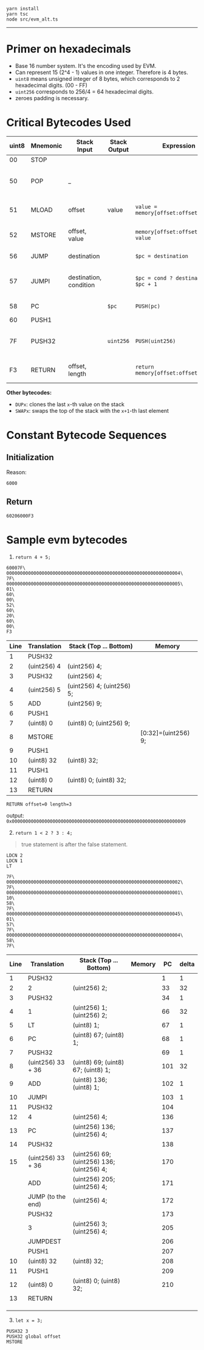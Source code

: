 ```
yarn install
yarn tsc
node src/evm_alt.ts
```

------

# Primer on hexadecimals

- Base 16 number system. It's the encoding used by EVM.
- Can represent 15 (2^4 - 1) values in one integer. Therefore is 4 bytes.
- `uint8` means unsigned integer of 8 bytes, which corresponds to 2 hexadecimal digits. (00 - FF)
- `uint256` corresponds to 256/4 = 64 hexadecimal digits.
- zeroes padding is necessary.

# Critical Bytecodes Used

| uint8 | Mnemonic | Stack Input            | Stack Output | Expression                            | Notes                                        |
| ----- | -------- | ---------------------- | ------------ | ------------------------------------- | -------------------------------------------- |
| 00    | STOP     |                        |              |                                       |                                              |
| 50    | POP      | _                      |              |                                       | pops a uint256 off the stack and discards it |
| 51    | MLOAD    | offset                 | value        | `value = memory[offset:offset+32]`    | reads a uint256 from memory                  |
| 52    | MSTORE   | offset, value          |              | `memory[offset:offset+32] = value`    | writes a uint256 to memory                   |
| 56    | JUMP     | destination            |              | `$pc = destination`                   | unconditional jump                           |
| 57    | JUMPI    | destination, condition |              | `$pc = cond ? destination : $pc + 1`  | conditional jump if condition is truthy      |
| 58    | PC       |                        | `$pc`        | `PUSH(pc)`                            | program counter                              |
| 60    | PUSH1    |                        |              |                                       |                                              |
| 7F    | PUSH32   |                        | `uint256`    | `PUSH(uint256)`                       | pushes a 32-byte value onto the stack        |
| F3    | RETURN   | offset, length         |              | `return memory[offset:offset+length]` | returns from this contract call              |

**Other bytecodes:**

- `DUPx`: clones the last `x`-th value on the stack
- `SWAPx`: swaps the top of the stack with the `x+1`-th  last element

# Constant Bytecode Sequences

## Initialization

Reason: 

```
6000
```

## Return

```
60206000F3
```

# Sample evm bytecodes

1. `return 4 + 5;`

  ```
  60007F\
  0000000000000000000000000000000000000000000000000000000000000004\
  7F\
  0000000000000000000000000000000000000000000000000000000000000005\
  01\
  60\
  00\
  52\
  60\
  20\
  60\
  00\
  F3
  ```

  | Line | Translation | Stack (Top ... Bottom)    | Memory              |
  | ---- | ----------- | ------------------------- | ------------------- |
  | 1    | PUSH32      |                           |                     |
  | 2    | (uint256) 4 | (uint256) 4;              |                     |
  | 3    | PUSH32      | (uint256) 4;              |                     |
  | 4    | (uint256) 5 | (uint256) 4; (uint256) 5; |                     |
  | 5    | ADD         | (uint256) 9;              |                     |
  | 6    | PUSH1       |                           |                     |
  | 7    | (uint8) 0   | (uint8) 0; (uint256) 9;   |                     |
  | 8    | MSTORE      |                           | [0:32]=(uint256) 9; |
  | 9    | PUSH1       |                           |                     |
  | 10   | (uint8) 32  | (uint8) 32;               |                     |
  | 11   | PUSH1       |                           |                     |
  | 12   | (uint8) 0   | (uint8) 0; (uint8) 32;    |                     |
  | 13   | RETURN      |                           |                     |

  ```
  RETURN offset=0 length=3
  ```

  output: `0x0000000000000000000000000000000000000000000000000000000000000009`

2. `return 1 < 2 ? 3 : 4;`

  > true statement is after the false statement.

  ```
  LDCN 2
  LDCN 1
  LT
  
  ```

  

  ```
  7F\
  0000000000000000000000000000000000000000000000000000000000000002\
  7F\
  0000000000000000000000000000000000000000000000000000000000000001\
  10\
  58\
  7F\
  0000000000000000000000000000000000000000000000000000000000000045\
  01\
  57\
  7F\
  0000000000000000000000000000000000000000000000000000000000000004\
  58\
  7F\
  ```

  | Line | Translation       | Stack (Top ... Bottom)                    | Memory | PC   | delta |
  | ---- | ----------------- | ----------------------------------------- | ------ | ---- | ----- |
  | 1    | PUSH32            |                                           |        | 1    | 1     |
  | 2    | 2                 | (uint256) 2;                              |        | 33   | 32    |
  | 3    | PUSH32            |                                           |        | 34   | 1     |
  | 4    | 1                 | (uint256) 1; (uint256) 2;                 |        | 66   | 32    |
  | 5    | LT                | (uint8) 1;                                |        | 67   | 1     |
  | 6    | PC                | (uint8) 67; (uint8) 1;                    |        | 68   | 1     |
  | 7    | PUSH32            |                                           |        | 69   | 1     |
  | 8    | (uint256) 33 + 36 | (uint8) 69; (uint8) 67; (uint8) 1;        |        | 101  | 32    |
  | 9    | ADD               | (uint8) 136; (uint8) 1;                   |        | 102  | 1     |
  | 10   | JUMPI             |                                           |        | 103  | 1     |
  | 11   | PUSH32            |                                           |        | 104  |       |
  | 12   | 4                 | (uint256) 4;                              |        | 136  |       |
  | 13   | PC                | (uint256) 136; (uint256) 4;               |        | 137  |       |
  | 14   | PUSH32            |                                           |        | 138  |       |
  | 15   | (uint256) 33 + 36 | (uint256) 69; (uint256) 136; (uint256) 4; |        | 170  |       |
  |      | ADD               | (uint256) 205; (uint256) 4;               |        | 171  |       |
  |      | JUMP (to the end) | (uint256) 4;                              |        | 172  |       |
  |      | PUSH32            |                                           |        | 173  |       |
  |      | 3                 | (uint256) 3; (uint256) 4;                 |        | 205  |       |
  |      | JUMPDEST          |                                           |        | 206  |       |
  |      | PUSH1             |                                           |        | 207  |       |
  | 10   | (uint8) 32        | (uint8) 32;                               |        | 208  |       |
  | 11   | PUSH1             |                                           |        | 209  |       |
  | 12   | (uint8) 0         | (uint8) 0; (uint8) 32;                    |        | 210  |       |
  | 13   | RETURN            |                                           |        |      |       |
  |      |                   |                                           |        |      |       |
  |      |                   |                                           |        |      |       |
  |      |                   |                                           |        |      |       |

3. `let x = 3;`

  ```
  PUSH32 3
  PUSH32 global offset
  MSTORE
  ```

  ```
  ```

  
